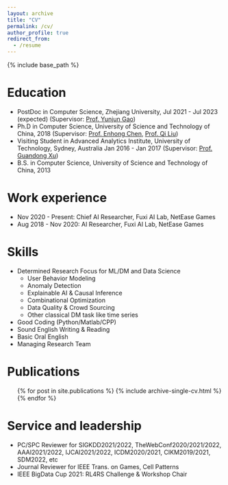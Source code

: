 ```yaml
---
layout: archive
title: "CV"
permalink: /cv/
author_profile: true
redirect_from:
  - /resume
---
```


{% include base_path %}

Education
======
* PostDoc in Computer Science, Zhejiang University, Jul 2021 - Jul 2023 (expected) (Supervisor: [Prof. Yunjun Gao](https://mypage.zju.edu.cn/gaoyj_cn))
* Ph.D in Computer Science, University of Science and Technology of China, 2018 (Supervisor: [Prof. Enhong Chen](http://staff.ustc.edu.cn/~cheneh/), [Prof. Qi Liu](http://staff.ustc.edu.cn/~qiliuql/))
* Visiting Student in Advanced Analytics Institute, University of Technology, Sydney, Australia Jan 2016 - Jan 2017 (Supervisor: [Prof. Guandong Xu](https://profiles.uts.edu.au/Guandong.Xu))
* B.S. in Computer Science, University of Science and Technology of China, 2013


Work experience
======
* Nov 2020 - Present: Chief AI Researcher, Fuxi AI Lab, NetEase Games
* Aug 2018 - Nov 2020: AI Researcher, Fuxi AI Lab, NetEase Games


  
Skills
======
* Determined Research Focus for ML/DM and Data Science
  - User Behavior Modeling
  - Anomaly Detection
  - Explainable AI & Causal Inference
  - Combinational Optimization
  - Data Quality & Crowd Sourcing 
  - Other classical DM task like time series
* Good Coding (Python/Matlab/CPP)
* Sound English Writing & Reading
* Basic Oral English
* Managing Research Team

Publications
======
  <ul>{% for post in site.publications %}
    {% include archive-single-cv.html %}
  {% endfor %}</ul>

<!--  
Talks
======
  <ul>{% for post in site.talks %}
    {% include archive-single-talk-cv.html %}
  {% endfor %}</ul>
  
Teaching
======
  <ul>{% for post in site.teaching %}
    {% include archive-single-cv.html %}
  {% endfor %}</ul>
-->
  
Service and leadership
======
* PC/SPC Reviewer for SIGKDD2021/2022, TheWebConf2020/2021/2022, AAAI2021/2022, IJCAI2021/2022, ICDM2020/2021, CIKM2019/2021, SDM2022, etc
* Journal Reviewer for IEEE Trans. on Games, Cell Patterns
* IEEE BigData Cup 2021: RL4RS Challenge & Workshop Chair
